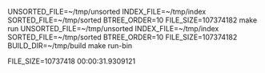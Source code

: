 UNSORTED_FILE=~/tmp/unsorted INDEX_FILE=~/tmp/index SORTED_FILE=~/tmp/sorted BTREE_ORDER=10 FILE_SIZE=107374182 make run
UNSORTED_FILE=~/tmp/unsorted INDEX_FILE=~/tmp/index SORTED_FILE=~/tmp/sorted BTREE_ORDER=10 FILE_SIZE=107374182 BUILD_DIR=~/tmp/build make run-bin

FILE_SIZE=10737418
00:00:31.9309121